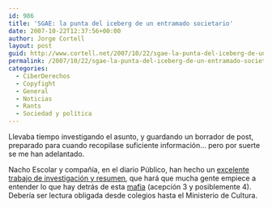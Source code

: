 ```yaml
---
id: 986
title: 'SGAE: la punta del iceberg de un entramado societario'
date: 2007-10-22T12:37:56+00:00
author: Jorge Cortell
layout: post
guid: http://www.cortell.net/2007/10/22/sgae-la-punta-del-iceberg-de-un-entramado-societario/
permalink: /2007/10/22/sgae-la-punta-del-iceberg-de-un-entramado-societario/
categories:
  - CiberDerechos
  - Copyfight
  - General
  - Noticias
  - Rants
  - Sociedad y polí­tica
---
```

Llevaba tiempo investigando el asunto, y guardando un borrador de post, preparado para cuando recopilase suficiente información... pero por suerte se me han adelantado.

Nacho Escolar y compañí­a, en el diario Público, han hecho un <a target="_blank" title="Artí­culo en Público" href="http://www.publico.es/dinero/008605/sgae/punta/iceberg/entramado/societario">excelente trabajo de investigación y resumen</a>, que hará que mucha gente empiece a entender lo que hay detrás de esta <a target="_blank" title="Definición oficial" href="http://buscon.rae.es/draeI/SrvltGUIBusUsual?LEMA=mafia&TIPO_HTML=2&FORMATO=ampliado&sourceid=mozilla-search">mafia</a> (acepción 3 y posiblemente 4). Deberí­a ser lectura obligada desde colegios hasta el Ministerio de Cultura.